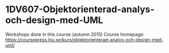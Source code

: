 # 1DV607-Objektorienterad-analys-och-design-med-UML
Workshops done in this course (autumn 2015)
Course homepage: https://coursepress.lnu.se/kurs/objektorienterad-analys-och-design-med-uml/
